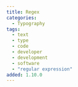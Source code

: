 ```yaml
---
title: Regex
categories:
  - Typography
tags:
  - text
  - type
  - code
  - developer
  - development
  - software
  - "regular expression"
added: 1.10.0
---
```

